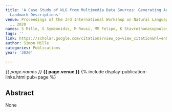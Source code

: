 ```yaml
---
title: 'A Case Study of NLG from Multimedia Data Sources: Generating Architectural
  Landmark Descriptions'
venue: Proceedings of the 3rd International Workshop on Natural Language Generation
  …, 2020
names: S Mille, S Symeonidis, M Rousi, MM Felipe, K Stavrothanasopoulos, ...
tags: ''
link: https://scholar.google.com/citations?view_op=view_citation&hl=en&user=hg8-G68AAAAJ&pagesize=100&sortby=pubdate&citation_for_view=hg8-G68AAAAJ:L8Ckcad2t8MC
author: Simon Mille
categories: Publications
year: '2020'

---
```


*{{ page.names }}*
**{{ page.venue }}**
{% include display-publication-links.html pub=page %}
## Abstract

None